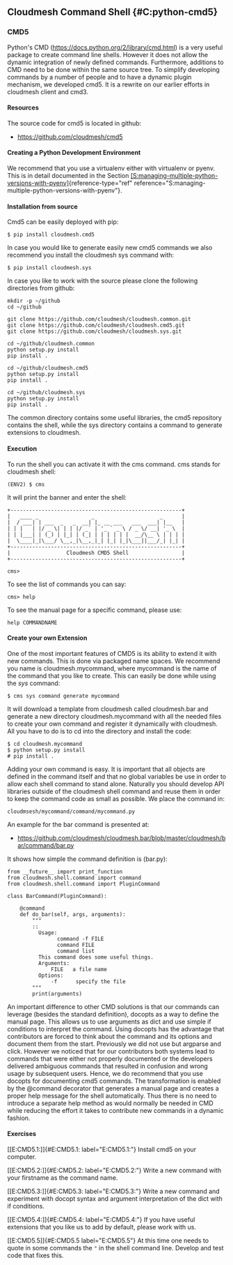 Cloudmesh Command Shell {#C:python-cmd5}
-----------------------

### CMD5

Python's CMD (<https://docs.python.org/2/library/cmd.html>) is a very
useful package to create command line shells. However it does not allow
the dynamic integration of newly defined commands. Furthermore,
additions to CMD need to be done within the same source tree. To
simplify developing commands by a number of people and to have a dynamic
plugin mechanism, we developed cmd5. It is a rewrite on our earlier
efforts in cloudmesh client and cmd3.

#### Resources

The source code for cmd5 is located in github:

-   <https://github.com/cloudmesh/cmd5>

#### Creating a Python Development Environment

We recommend that you use a virtualenv either with virtualenv or pyenv.
This is in detail documented in the
Section [\[S:managing-multiple-python-versions-with-pyenv\]](#S:managing-multiple-python-versions-with-pyenv){reference-type="ref"
reference="S:managing-multiple-python-versions-with-pyenv"}.

#### Installation from source

Cmd5 can be easily deployed with pip:

``` {.bash}
$ pip install cloudmesh.cmd5
```

In case you would like to generate easily new cmd5 commands we also
recommend you install the cloudmesh sys command with:

``` {.bash}
$ pip install cloudmesh.sys
```

In case you like to work with the source please clone the following
directories from github:

``` {.bash}
mkdir -p ~/github
cd ~/github

git clone https://github.com/cloudmesh/cloudmesh.common.git
git clone https://github.com/cloudmesh/cloudmesh.cmd5.git
git clone https://github.com/cloudmesh/cloudmesh.sys.git  

cd ~/github/cloudmesh.common
python setup.py install
pip install .

cd ~/github/cloudmesh.cmd5
python setup.py install
pip install .

cd ~/github/cloudmesh.sys
python setup.py install
pip install .
```

The common directory contains some useful libraries, the cmd5 repository
contains the shell, while the sys directory contains a command to
generate extensions to cloudmesh.

#### Execution

To run the shell you can activate it with the cms command. cms stands
for cloudmesh shell:

``` {.bash}
(ENV2) $ cms
```

It will print the banner and enter the shell:

    +-------------------------------------------------------+
    |   ____ _                 _                     _      |
    |  / ___| | ___  _   _  __| |_ __ ___   ___  ___| |__   |
    | | |   | |/ _ \| | | |/ _` | '_ ` _ \ / _ \/ __| '_ \  |
    | | |___| | (_) | |_| | (_| | | | | | |  __/\__ \ | | | |
    |  \____|_|\___/ \__,_|\__,_|_| |_| |_|\___||___/_| |_| |
    +-------------------------------------------------------+
    |                  Cloudmesh CMD5 Shell                 |
    +-------------------------------------------------------+

    cms>

To see the list of commands you can say:

    cms> help

To see the manual page for a specific command, please use:

    help COMMANDNAME

#### Create your own Extension

One of the most important features of CMD5 is its ability to extend it
with new commands. This is done via packaged name spaces. We recommend
you name is cloudmesh.mycommand, where mycommand is the name of the
command that you like to create. This can easily be done while using the
*sys* command:

``` {.bash}
$ cms sys command generate mycommand
```

It will download a template from cloudmesh called cloudmesh.bar and
generate a new directory cloudmesh.mycommand with all the needed files
to create your own command and register it dynamically with cloudmesh.
All you have to do is to cd into the directory and install the code:

``` {.bash}
$ cd cloudmesh.mycommand
$ python setup.py install
# pip install .
```

Adding your own command is easy. It is important that all objects are
defined in the command itself and that no global variables be use in
order to allow each shell command to stand alone. Naturally you should
develop API libraries outside of the cloudmesh shell command and reuse
them in order to keep the command code as small as possible. We place
the command in:

    cloudmsesh/mycommand/command/mycommand.py

An example for the bar command is presented at:

-   <https://github.com/cloudmesh/cloudmesh.bar/blob/master/cloudmesh/bar/command/bar.py>

It shows how simple the command definition is (bar.py):

    from __future__ import print_function
    from cloudmesh.shell.command import command
    from cloudmesh.shell.command import PluginCommand

    class BarCommand(PluginCommand):

        @command
        def do_bar(self, args, arguments):
            """
            ::
              Usage:
                    command -f FILE
                    command FILE
                    command list
              This command does some useful things.
              Arguments:
                  FILE   a file name
              Options:
                  -f      specify the file
            """
            print(arguments)

An important difference to other CMD solutions is that our commands can
leverage (besides the standard definition), docopts as a way to define
the manual page. This allows us to use arguments as dict and use simple
if conditions to interpret the command. Using docopts has the advantage
that contributors are forced to think about the command and its options
and document them from the start. Previously we did not use but argparse
and click. However we noticed that for our contributors both systems
lead to commands that were either not properly documented or the
developers delivered ambiguous commands that resulted in confusion and
wrong usage by subsequent users. Hence, we do recommend that you use
docopts for documenting cmd5 commands. The transformation is enabled by
the \@command decorator that generates a manual page and creates a
proper help message for the shell automatically. Thus there is no need
to introduce a separate help method as would normally be needed in CMD
while reducing the effort it takes to contribute new commands in a
dynamic fashion.

#### Exercises

[\[E:CMD5.1:\]]{#E:CMD5.1: label="E:CMD5.1:"} Install cmd5 on your
computer.

[\[E:CMD5.2:\]]{#E:CMD5.2: label="E:CMD5.2:"} Write a new command with
your firstname as the command name.

[\[E:CMD5.3:\]]{#E:CMD5.3: label="E:CMD5.3:"} Write a new command and
experiment with docopt syntax and argument interpretation of the dict
with if conditions.

[\[E:CMD5.4:\]]{#E:CMD5.4: label="E:CMD5.4:"} If you have useful
extensions that you like us to add by default, please work with us.

[\[E:CMD5.5\]]{#E:CMD5.5 label="E:CMD5.5"} At this time one needs to
quote in some commands the `"` in the shell command line. Develop and
test code that fixes this.
